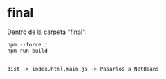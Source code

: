 # final
Dentro de la carpeta "final":


    npm --force i
    npm run build


    dist -> index.html,main.js -> Pasarlos a NetBeans
